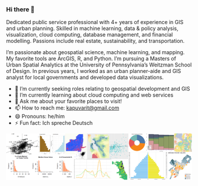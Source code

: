 ### Hi there 👋

Dedicated public service professional with 4+ years of experience in GIS and urban planning. Skilled in machine learning, data & policy analysis, visualization, cloud computing, database management, and financial modelling. Passions include real estate, sustainability, and transportation.

I’m passionate about geospatial science, machine learning, and mapping. My favorite tools are ArcGIS, R, and Python. I’m pursuing a Masters of Urban Spatial Analytics at the University of Pennsylvania’s Weitzman School of Design. In previous years, I worked as an urban planner-aide and GIS analyst for local governments and developed data visualizations.


- 🔭 I’m currently seeking roles relating to geospatial development and GIS
- 🌱 I’m currently learning about cloud computing and web services
- 💬 Ask me about your favorite places to visit!
- 📫 How to reach me: kapuvarit@gmail.com
- 😄 Pronouns: he/him
- ⚡ Fun fact: Ich spreche Deutsch

<img src="LinkedInBanner00.png?raw=true"/>
